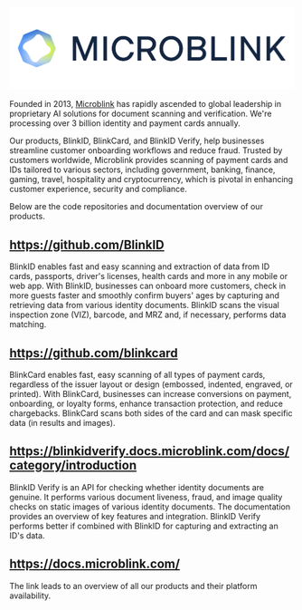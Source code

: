 <p align="center" >
  <img src="https://raw.githubusercontent.com/microblink/about/master/microblink-logo.png" alt="microblink.com" title="microblink.com">
</p>

Founded in 2013, <a href="http://www.microblink.com">Microblink</a> has rapidly ascended to global leadership in proprietary AI solutions for document scanning and verification. We're processing over 3 billion identity and payment cards annually. 

Our products, BlinkID, BlinkCard, and BlinkID Verify, help businesses streamline customer onboarding workflows and reduce fraud. Trusted by customers worldwide, Microblink provides scanning of payment cards and IDs tailored to various sectors, including government, banking, finance, gaming, travel, hospitality and cryptocurrency, which is pivotal in enhancing customer experience, security and compliance.

Below are the code repositories and documentation overview of our products.

## https://github.com/BlinkID

BlinkID enables fast and easy scanning and extraction of data from ID cards, passports, driver's licenses, health cards and more in any mobile or web app. With BlinkID, businesses can onboard more customers, check in more guests faster and smoothly confirm buyers' ages by capturing and retrieving data from various identity documents. BlinkID scans the visual inspection zone (VIZ), barcode, and MRZ and, if necessary, performs data matching. 

## https://github.com/blinkcard
BlinkCard enables fast, easy scanning of all types of payment cards, regardless of the issuer layout or design (embossed, indented, engraved, or printed). With BlinkCard, businesses can increase conversions on payment, onboarding, or loyalty forms, enhance transaction protection, and reduce chargebacks. BlinkCard scans both sides of the card and can mask specific data (in results and images). 

## https://blinkidverify.docs.microblink.com/docs/category/introduction
BlinkID Verify is an API for checking whether identity documents are genuine. It performs various document liveness, fraud, and image quality checks on static images of various identity documents. The documentation provides an overview of key features and integration. BlinkID Verify performs better if combined with BlinkID for capturing and extracting an ID's data. 

## https://docs.microblink.com/ 
The link leads to an overview of all our products and their platform availability. 

